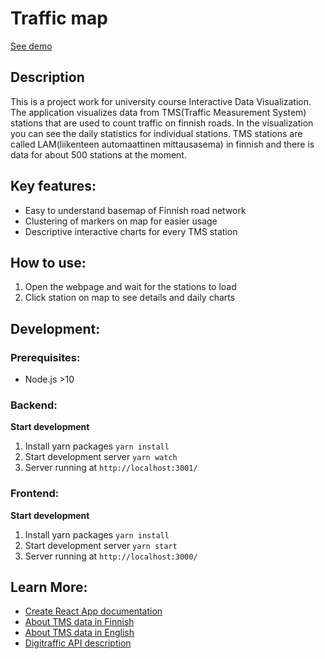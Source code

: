 # Traffic map

[See demo](https://tms.hyytiala.fi/)

## Description

This is a project work for university course Interactive Data Visualization. The application visualizes data from TMS(Traffic Measurement System) stations that are used to count traffic on finnish roads. In the visualization you can see the daily statistics for individual stations. TMS stations are called LAM(liikenteen automaattinen mittausasema) in finnish and there is data for about 500 stations at the moment.

## Key features:

* Easy to understand basemap of Finnish road network
* Clustering of markers on map for easier usage
* Descriptive interactive charts for every TMS station


## How to use:

1. Open the webpage and wait for the stations to load
2. Click station on map to see details and daily charts


## Development:
### Prerequisites:
* Node.js >10

### Backend:

**Start development**
1. Install yarn packages `yarn install`
2. Start development server `yarn watch`
3. Server running at `http://localhost:3001/`

### Frontend:

**Start development**
1. Install yarn packages `yarn install`
2. Start development server `yarn start`
3. Server running at `http://localhost:3000/`

## Learn More:

* [Create React App documentation](https://facebook.github.io/create-react-app/docs/getting-started)
* [About TMS data in Finnish](https://vayla.fi/avoindata/tiestotiedot/lam-tiedot)
* [About TMS data in English](https://vayla.fi/en/transport-network/data/open-data/road-network/tms-data)
* [Digitraffic API description](https://www.digitraffic.fi/en/road-traffic/)

